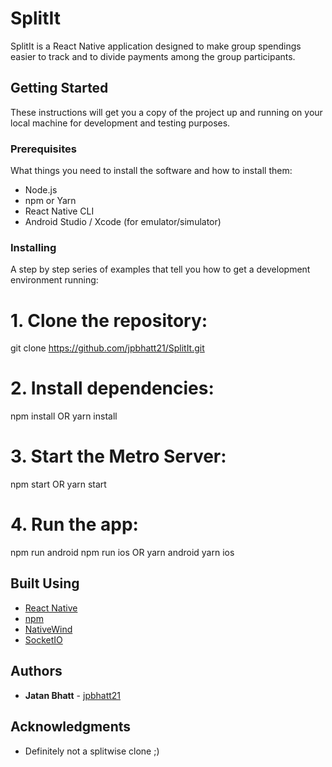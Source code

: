 # SplitIt

SplitIt is a React Native application designed to make group spendings easier to track and to divide payments among the group participants.

## Getting Started

These instructions will get you a copy of the project up and running on your local machine for development and testing purposes.

### Prerequisites

What things you need to install the software and how to install them:

- Node.js
- npm or Yarn
- React Native CLI
- Android Studio / Xcode (for emulator/simulator)

### Installing

A step by step series of examples that tell you how to get a development environment running:

# 1. Clone the repository:
git clone https://github.com/jpbhatt21/SplitIt.git

# 2. Install dependencies:
npm install
OR
yarn install

# 3. Start the Metro Server:
npm start
OR
yarn start

# 4. Run the app:
npm run android 
npm run ios 
OR
yarn android 
yarn ios 



## Built Using

- [React Native](https://reactnative.dev) 
- [npm](https://www.npmjs.com/)
- [NativeWind](https://www.nativewind.dev/)
- [SocketIO](https://socket.io/)



## Authors

- **Jatan Bhatt**  - [jpbhatt21](https://github.com/jpbhatt21/)


## Acknowledgments

- Definitely not a splitwise clone ;)